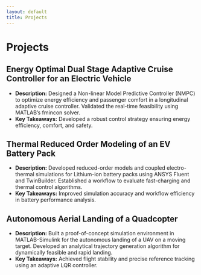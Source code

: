 ```yaml
---
layout: default
title: Projects
---
```


# Projects

## Energy Optimal Dual Stage Adaptive Cruise Controller for an Electric Vehicle
- **Description:** Designed a Non-linear Model Predictive Controller (NMPC) to optimize energy efficiency and passenger comfort in a longitudinal adaptive cruise controller. Validated the real-time feasibility using MATLAB’s fmincon solver.
- **Key Takeaways:** Developed a robust control strategy ensuring energy efficiency, comfort, and safety.

## Thermal Reduced Order Modeling of an EV Battery Pack
- **Description:** Developed reduced-order models and coupled electro-thermal simulations for Lithium-ion battery packs using ANSYS Fluent and TwinBuilder. Established a workflow to evaluate fast-charging and thermal control algorithms.
- **Key Takeaways:** Improved simulation accuracy and workflow efficiency in battery performance analysis.

## Autonomous Aerial Landing of a Quadcopter
- **Description:** Built a proof-of-concept simulation environment in MATLAB-Simulink for the autonomous landing of a UAV on a moving target. Developed an analytical trajectory generation algorithm for dynamically feasible and rapid landing.
- **Key Takeaways:** Achieved flight stability and precise reference tracking using an adaptive LQR controller.
